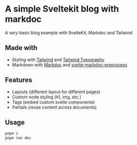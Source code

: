 # A simple Sveltekit blog with markdoc

A _very_ basic blog example with SvelteKit, Markdoc and Tailwind

## Made with

- Styling with [Tailwind](https://tailwindcss.com/) and [Tailwind Typography](https://tailwindcss.com/docs/typography-plugin)
- Markdown with [Markdoc](https://markdoc.dev/) and [svelte-markdoc-preprocess](https://svelte-markdoc-preprocess.pages.dev/)

## Features

- Layouts (different layout for different pages)
- Custom node styling (h1, img, etc.)
- Tags (embed custom svelte components)
- Partials (reuse content across documents)

## Usage

```bash
pnpm i
pnpm run dev
```
